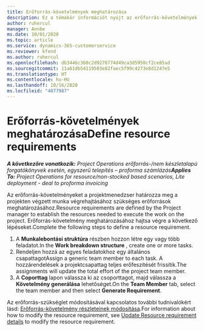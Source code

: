 ```yaml
---
title: Erőforrás-követelmények meghatározása
description: Ez a témakör információt nyújt az erőforrás-követelmények meghatározásával kapcsolatban.
author: ruhercul
manager: Annbe
ms.date: 10/01/2020
ms.topic: article
ms.service: dynamics-365-customerservice
ms.reviewer: kfend
ms.author: ruhercul
ms.openlocfilehash: db3446c360c2d9278774d49ca3d5950cf2ce85ad
ms.sourcegitcommit: 11a61db54119503e82faec5f99c4273e8d1247e5
ms.translationtype: HT
ms.contentlocale: hu-HU
ms.lasthandoff: 10/16/2020
ms.locfileid: "4077987"
---
```

# <a name="define-resource-requirements"></a><span data-ttu-id="47103-103">Erőforrás-követelmények meghatározása</span><span class="sxs-lookup"><span data-stu-id="47103-103">Define resource requirements</span></span>

<span data-ttu-id="47103-104">_**A következőre vonatkozik:** Project Operations erőforrás-/nem készletalapú forgatókönyvek esetén, egyszerű telepítés – proforma számlázás_</span><span class="sxs-lookup"><span data-stu-id="47103-104">_**Applies To:** Project Operations for resource/non-stocked based scenarios, Lite deployment - deal to proforma invoicing_</span></span>

<span data-ttu-id="47103-105">Az erőforrás-követelményeket a projektmenedzser határozza meg a projekten végzett munka végrehajtásához szükséges erőforrások meghatározásához.</span><span class="sxs-lookup"><span data-stu-id="47103-105">Resource requirements are defined by the Project manager to establish the resources needed to execute the work on the project.</span></span> <span data-ttu-id="47103-106">Erőforrás-követelmény meghatározásához hajtsa végre a következő lépéseket.</span><span class="sxs-lookup"><span data-stu-id="47103-106">Complete the following steps to define a resource requirement.</span></span>

1.  <span data-ttu-id="47103-107">A **Munkalebontási struktúra** részben hozzon létre egy vagy több feladatot.</span><span class="sxs-lookup"><span data-stu-id="47103-107">In the **Work breakdown structure** , create one or more tasks.</span></span>
2.  <span data-ttu-id="47103-108">Rendeljen hozzá az egyes feladatokhoz egy általános csapattagot</span><span class="sxs-lookup"><span data-stu-id="47103-108">Assign a generic team member to each task.</span></span> <span data-ttu-id="47103-109">A hozzárendelések a projektcsapattag teljes erőfeszítését frissítik.</span><span class="sxs-lookup"><span data-stu-id="47103-109">The assignments will update the total effort of the project team member.</span></span>
3.  <span data-ttu-id="47103-110">A **Coporttag** lapon válassza ki az csoporttagot, majd válassza a **Követelmény generálása** lehetőséget.</span><span class="sxs-lookup"><span data-stu-id="47103-110">On the **Team Member** tab, select the team member and then select **Generate Requirement**.</span></span>

<span data-ttu-id="47103-111">Az erőforrás-szükséglet módosításával kapcsolatos további tudnivalókért lásd: [Erőforrás-követelmény részleteinek módosítása](define-resource-requirements.md).</span><span class="sxs-lookup"><span data-stu-id="47103-111">For information about how to modify the resource requirement, see [Update Resource requirement details](define-resource-requirements.md) to modify the resource requirement.</span></span>